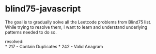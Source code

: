 # blind75-javascript

The goal is to gradually solve all the Leetcode problems from Blind75 list. While trying to resolve them, I want to learn and understand underlying patterns needed to do so.

resolved:<br/>
    * 217 - Contain Duplicates
    * 242 - Valid Anagram
